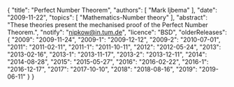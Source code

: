 {
    "title": "Perfect Number Theorem",
    "authors": [
        "Mark Ijbema"
    ],
    "date": "2009-11-22",
    "topics": [
        "Mathematics-Number theory"
    ],
    "abstract": "These theories present the mechanised proof of the Perfect Number Theorem.",
    "notify": "nipkow@in.tum.de",
    "licence": "BSD",
    "olderReleases": {
        "2009": "2009-11-24",
        "2009-1": "2009-12-12",
        "2009-2": "2010-07-01",
        "2011": "2011-02-11",
        "2011-1": "2011-10-11",
        "2012": "2012-05-24",
        "2013": "2013-02-16",
        "2013-1": "2013-11-17",
        "2013-2": "2013-12-11",
        "2014": "2014-08-28",
        "2015": "2015-05-27",
        "2016": "2016-02-22",
        "2016-1": "2016-12-17",
        "2017": "2017-10-10",
        "2018": "2018-08-16",
        "2019": "2019-06-11"
    }
}